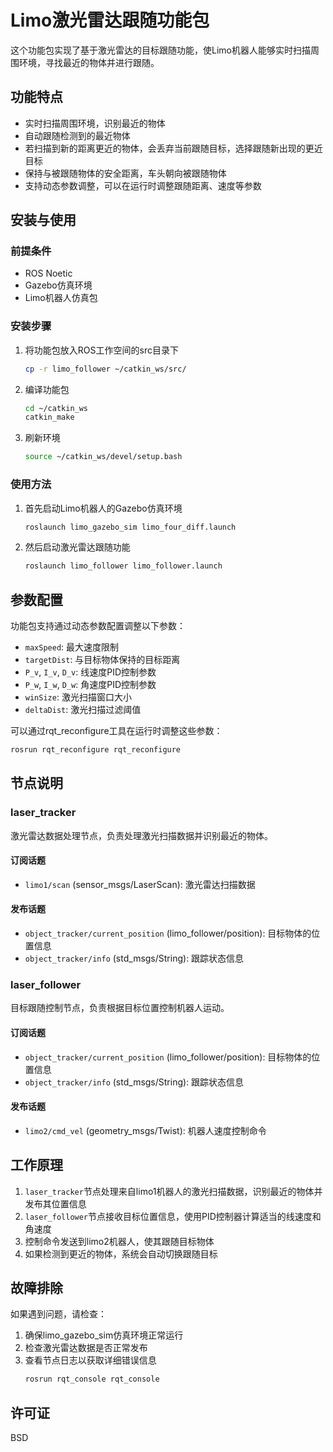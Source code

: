 # Limo激光雷达跟随功能包

这个功能包实现了基于激光雷达的目标跟随功能，使Limo机器人能够实时扫描周围环境，寻找最近的物体并进行跟随。

## 功能特点

- 实时扫描周围环境，识别最近的物体
- 自动跟随检测到的最近物体
- 若扫描到新的距离更近的物体，会丢弃当前跟随目标，选择跟随新出现的更近目标
- 保持与被跟随物体的安全距离，车头朝向被跟随物体
- 支持动态参数调整，可以在运行时调整跟随距离、速度等参数

## 安装与使用

### 前提条件

- ROS Noetic
- Gazebo仿真环境
- Limo机器人仿真包

### 安装步骤

1. 将功能包放入ROS工作空间的src目录下
   ```bash
   cp -r limo_follower ~/catkin_ws/src/
   ```

2. 编译功能包
   ```bash
   cd ~/catkin_ws
   catkin_make
   ```

3. 刷新环境
   ```bash
   source ~/catkin_ws/devel/setup.bash
   ```

### 使用方法

1. 首先启动Limo机器人的Gazebo仿真环境
   ```bash
   roslaunch limo_gazebo_sim limo_four_diff.launch
   ```

2. 然后启动激光雷达跟随功能
   ```bash
   roslaunch limo_follower limo_follower.launch
   ```

## 参数配置

功能包支持通过动态参数配置调整以下参数：

- `maxSpeed`: 最大速度限制
- `targetDist`: 与目标物体保持的目标距离
- `P_v`, `I_v`, `D_v`: 线速度PID控制参数
- `P_w`, `I_w`, `D_w`: 角速度PID控制参数
- `winSize`: 激光扫描窗口大小
- `deltaDist`: 激光扫描过滤阈值

可以通过rqt_reconfigure工具在运行时调整这些参数：
```bash
rosrun rqt_reconfigure rqt_reconfigure
```

## 节点说明

### laser_tracker

激光雷达数据处理节点，负责处理激光扫描数据并识别最近的物体。

#### 订阅话题
- `limo1/scan` (sensor_msgs/LaserScan): 激光雷达扫描数据

#### 发布话题
- `object_tracker/current_position` (limo_follower/position): 目标物体的位置信息
- `object_tracker/info` (std_msgs/String): 跟踪状态信息

### laser_follower

目标跟随控制节点，负责根据目标位置控制机器人运动。

#### 订阅话题
- `object_tracker/current_position` (limo_follower/position): 目标物体的位置信息
- `object_tracker/info` (std_msgs/String): 跟踪状态信息

#### 发布话题
- `limo2/cmd_vel` (geometry_msgs/Twist): 机器人速度控制命令

## 工作原理

1. `laser_tracker`节点处理来自limo1机器人的激光扫描数据，识别最近的物体并发布其位置信息
2. `laser_follower`节点接收目标位置信息，使用PID控制器计算适当的线速度和角速度
3. 控制命令发送到limo2机器人，使其跟随目标物体
4. 如果检测到更近的物体，系统会自动切换跟随目标

## 故障排除

如果遇到问题，请检查：

1. 确保limo_gazebo_sim仿真环境正常运行
2. 检查激光雷达数据是否正常发布
3. 查看节点日志以获取详细错误信息
   ```bash
   rosrun rqt_console rqt_console
   ```

## 许可证

BSD

